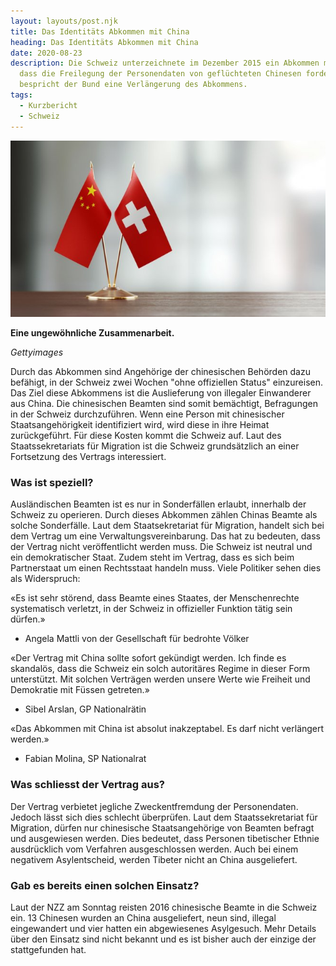 ```yaml
---
layout: layouts/post.njk
title: Das Identitäts Abkommen mit China
heading: Das Identitäts Abkommen mit China
date: 2020-08-23
description: Die Schweiz unterzeichnete im Dezember 2015 ein Abkommen mit China,
  dass die Freilegung der Personendaten von geflüchteten Chinesen fordert. Nun
  bespricht der Bund eine Verlängerung des Abkommens.
tags:
  - Kurzbericht
  - Schweiz
---
```

![Gettyimages](/img/gettyimages.jpg "Gettyimages")

**Eine ungewöhnliche Zusammenarbeit.**

*Gettyimages*

Durch das Abkommen sind Angehörige der chinesischen Behörden dazu befähigt, in der Schweiz zwei Wochen "ohne offiziellen Status" einzureisen. Das Ziel diese Abkommens ist die Auslieferung von illegaler Einwanderer aus China. Die chinesischen Beamten sind somit bemächtigt, Befragungen in der Schweiz durchzuführen. Wenn eine Person mit chinesischer Staatsangehörigkeit identifiziert wird, wird diese in ihre Heimat zurückgeführt. Für diese Kosten kommt die Schweiz auf. Laut des Staatssekretariats für Migration ist die Schweiz grundsätzlich an einer Fortsetzung des Vertrags interessiert.

### Was ist speziell?
Ausländischen Beamten ist es nur in Sonderfällen erlaubt, innerhalb der Schweiz zu operieren. Durch dieses Abkommen zählen Chinas Beamte als solche Sonderfälle.
Laut dem  Staatsekretariat für Migration, handelt sich bei dem Vertrag um eine Verwaltungsvereinbarung. Das hat zu bedeuten, dass der Vertrag nicht veröffentlicht werden muss.
Die Schweiz ist neutral und ein demokratischer Staat. Zudem steht im Vertrag, dass es sich beim Partnerstaat um einen Rechtsstaat handeln muss. Viele Politiker sehen dies als Widerspruch:

«Es ist sehr störend, dass Beamte eines Staates, der Menschenrechte systematisch verletzt, in der Schweiz in offizieller Funktion tätig sein dürfen.»

* Angela Mattli von der Gesellschaft für bedrohte Völker

«Der Vertrag mit China sollte sofort gekündigt werden. Ich finde es skandalös, dass die Schweiz ein solch autoritäres Regime in dieser Form unterstützt. Mit solchen Verträgen werden unsere Werte wie Freiheit und Demokratie mit Füssen getreten.»

* Sibel Arslan, GP Nationalrätin

«Das Abkommen mit China ist absolut inakzeptabel. Es darf nicht verlängert werden.»

* Fabian Molina, SP Nationalrat

### Was schliesst der Vertrag aus?
Der Vertrag verbietet jegliche Zweckentfremdung der Personendaten. Jedoch lässt sich dies schlecht überprüfen.
Laut dem Staatssekretariat für Migration, dürfen nur chinesische Staatsangehörige von Beamten befragt und ausgewiesen werden. Dies bedeutet, dass Personen tibetischer Ethnie ausdrücklich vom Verfahren ausgeschlossen werden. Auch bei einem negativem Asylentscheid, werden Tibeter nicht an China ausgeliefert.

### Gab es bereits einen solchen Einsatz?
Laut der NZZ am Sonntag reisten 2016 chinesische Beamte in die Schweiz ein. 13 Chinesen wurden an China ausgeliefert, neun sind, illegal eingewandert und vier hatten ein abgewiesenes Asylgesuch. Mehr Details über den Einsatz sind nicht bekannt und es ist bisher auch der einzige der stattgefunden hat.